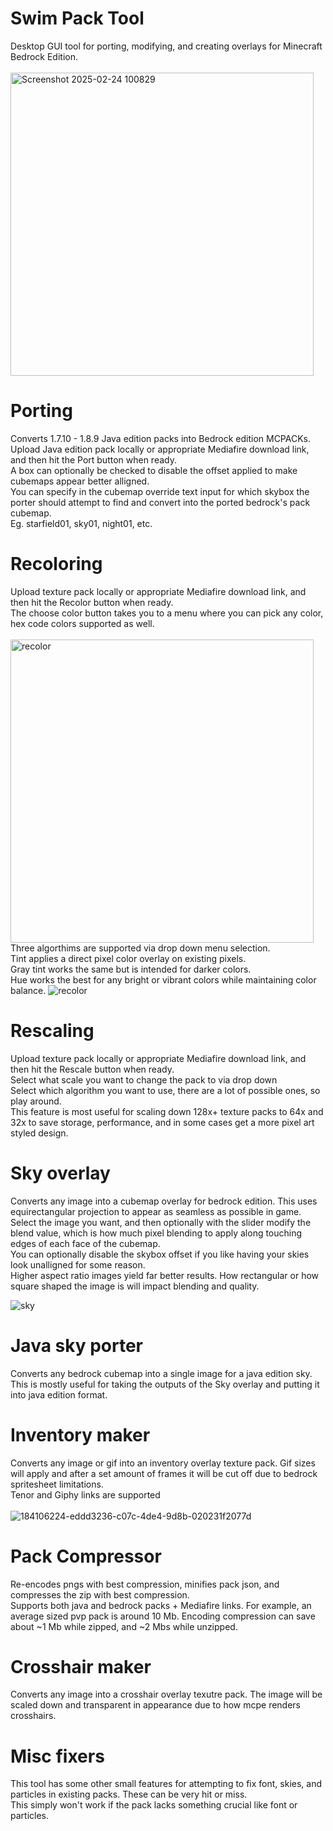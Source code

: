 # Swim Pack Tool
Desktop GUI tool for porting, modifying, and creating overlays for Minecraft Bedrock Edition.
<br><br>
<img width="485" alt="Screenshot 2025-02-24 100829" src="https://github.com/user-attachments/assets/86389037-b78d-47a3-a29b-460826d3aa19" />
# Porting
Converts 1.7.10 - 1.8.9 Java edition packs into Bedrock edition MCPACKs.
<br>
Upload Java edition pack locally or appropriate Mediafire download link, and then hit the Port button when ready.
<br>
A box can optionally be checked to disable the offset applied to make cubemaps appear better alligned.
<br>
You can specify in the cubemap override text input for which skybox the porter should attempt to find and convert into the ported bedrock's pack cubemap.
<br>
Eg. starfield01, sky01, night01, etc.

# Recoloring
Upload texture pack locally or appropriate Mediafire download link, and then hit the Recolor button when ready.
<br>
The choose color button takes you to a menu where you can pick any color, hex code colors supported as well.
<br><br>
<img width="485" alt="recolor" src="https://github.com/user-attachments/assets/e50715be-d486-45af-8fd9-e2f27d25a5d8" />
<br>
Three algorthims are supported via drop down menu selection. 
<br>
Tint applies a direct pixel color overlay on existing pixels.
<br>
Gray tint works the same but is intended for darker colors.
<br>
Hue works the best for any bright or vibrant colors while maintaining color balance.
![recolor](https://github.com/user-attachments/assets/bb00eacd-3bc9-4ffa-bd9a-5d6b6710c6ca)

# Rescaling
Upload texture pack locally or appropriate Mediafire download link, and then hit the Rescale button when ready.
<br>
Select what scale you want to change the pack to via drop down
<br>
Select which algorithm you want to use, there are a lot of possible ones, so play around.
<br>
This feature is most useful for scaling down 128x+ texture packs to 64x and 32x to save storage, performance, and in some cases get a more pixel art styled design.

# Sky overlay
Converts any image into a cubemap overlay for bedrock edition. This uses equirectangular projection to appear as seamless as possible in game.
<br>
Select the image you want, and then optionally with the slider modify the blend value, which is how much pixel blending to apply along touching edges of each face of the cubemap.
<br>
You can optionally disable the skybox offset if you like having your skies look unalligned for some reason.
<br>
Higher aspect ratio images yield far better results. How rectangular or how square shaped the image is will impact blending and quality.

![sky](https://github.com/user-attachments/assets/d3eeb55e-9c4f-4aa5-8fd8-701042d3708a)


# Java sky porter
Converts any bedrock cubemap into a single image for a java edition sky. This is mostly useful for taking the outputs of the Sky overlay and putting it into java edition format.

# Inventory maker
Converts any image or gif into an inventory overlay texture pack. Gif sizes will apply and after a set amount of frames it will be cut off due to bedrock spritesheet limitations.
<br>
Tenor and Giphy links are supported
<br><br>
![184106224-eddd3236-c07c-4de4-9d8b-020231f2077d](https://github.com/user-attachments/assets/26bfc737-141f-4937-b710-625413065909)

# Pack Compressor
Re-encodes pngs with best compression, minifies pack json, and compresses the zip with best compression.
<br>
Supports both java and bedrock packs + Mediafire links. For example, an average sized pvp pack is around 10 Mb. Encoding compression can save about ~1 Mb while zipped, and ~2 Mbs while unzipped.

# Crosshair maker
Converts any image into a crosshair overlay texutre pack. The image will be scaled down and transparent in appearance due to how mcpe renders crosshairs.

# Misc fixers
This tool has some other small features for attempting to fix font, skies, and particles in existing packs. These can be very hit or miss. 
<br>
This simply won't work if the pack lacks something crucial like font or particles.
